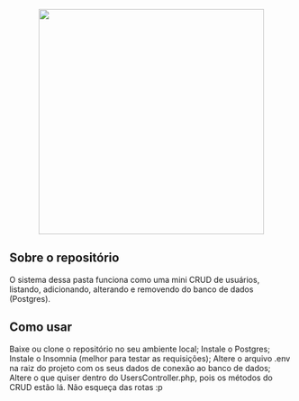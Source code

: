 <p align="center"><a href="https://laravel.com" target="_blank"><img src="https://raw.githubusercontent.com/laravel/art/master/logo-lockup/5%20SVG/2%20CMYK/1%20Full%20Color/laravel-logolockup-cmyk-red.svg" width="400"></a></p>

## Sobre o repositório
O sistema dessa pasta funciona como uma mini CRUD de usuários, listando, adicionando, alterando e removendo do banco de dados (Postgres). 

## Como usar
Baixe ou clone o repositório no seu ambiente local;
Instale o Postgres;
Instale o Insomnia (melhor para testar as requisições);
Altere o arquivo .env na raiz do projeto com os seus dados de conexão ao banco de dados;
Altere o que quiser dentro do UsersController.php, pois os métodos do CRUD estão lá.
Não esqueça das rotas :p


